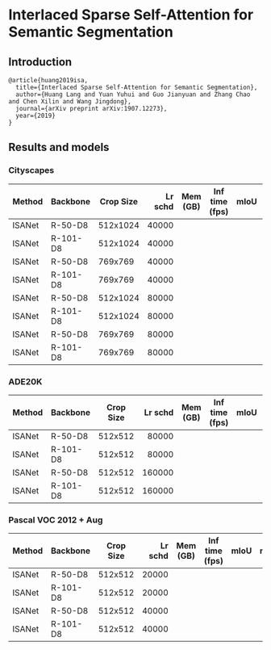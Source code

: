 # Interlaced Sparse Self-Attention for Semantic Segmentation

## Introduction
```
@article{huang2019isa,
  title={Interlaced Sparse Self-Attention for Semantic Segmentation},
  author={Huang Lang and Yuan Yuhui and Guo Jianyuan and Zhang Chao and Chen Xilin and Wang Jingdong},
  journal={arXiv preprint arXiv:1907.12273},
  year={2019}
}
```

## Results and models

### Cityscapes
| Method | Backbone | Crop Size | Lr schd | Mem (GB) | Inf time (fps) | mIoU  | mIoU(ms+flip) |                                                                                                                                                                                                 download                                                                                                                                                                                                 |
|--------|----------|-----------|--------:|----------|----------------|------:|--------------:|----------------------------------------------------------------------------------------------------------------------------------------------------------------------------------------------------------------------------------------------------------------------------------------------------------------------------------------------------------------------------------------------------------|
| ISANet | R-50-D8  | 512x1024  |   40000 |       |       |      |          |      |
| ISANet | R-101-D8 | 512x1024  |   40000 |       |       |      |          |      |
| ISANet | R-50-D8  | 769x769   |   40000 |       |       |      |          |      |
| ISANet | R-101-D8 | 769x769   |   40000 |       |       |      |          |      |
| ISANet | R-50-D8  | 512x1024  |   80000 |       |       |      |          |      |
| ISANet | R-101-D8 | 512x1024  |   80000 |       |       |      |          |      |
| ISANet | R-50-D8  | 769x769   |   80000 |       |       |      |          |      |
| ISANet | R-101-D8 | 769x769   |   80000 |       |       |      |          |      |

### ADE20K
| Method | Backbone | Crop Size | Lr schd | Mem (GB) | Inf time (fps) | mIoU  | mIoU(ms+flip) |                                                                                                                                                                                         download                                                                                                                                                                                         |
|--------|----------|-----------|--------:|----------|----------------|------:|--------------:|------------------------------------------------------------------------------------------------------------------------------------------------------------------------------------------------------------------------------------------------------------------------------------------------------------------------------------------------------------------------------------------|
| ISANet | R-50-D8  | 512x512   |   80000 |       |       |      |          |      |
| ISANet | R-101-D8 | 512x512   |   80000 |       |       |      |          |      |
| ISANet | R-50-D8  | 512x512   |  160000 |       |       |      |          |      |
| ISANet | R-101-D8 | 512x512   |  160000 |       |       |      |          |      |

### Pascal VOC 2012 + Aug
| Method | Backbone | Crop Size | Lr schd | Mem (GB) | Inf time (fps) | mIoU  | mIoU(ms+flip) |                                                                                                                                                                                           download                                                                                                                                                                                           |
|--------|----------|-----------|--------:|----------|----------------|------:|--------------:|----------------------------------------------------------------------------------------------------------------------------------------------------------------------------------------------------------------------------------------------------------------------------------------------------------------------------------------------------------------------------------------------|
| ISANet | R-50-D8  | 512x512   |   20000 |       |       |      |          |      |
| ISANet | R-101-D8 | 512x512   |   20000 |       |       |      |          |      |
| ISANet | R-50-D8  | 512x512   |   40000 |       |       |      |          |      |
| ISANet | R-101-D8 | 512x512   |   40000 |       |       |      |          |      |
